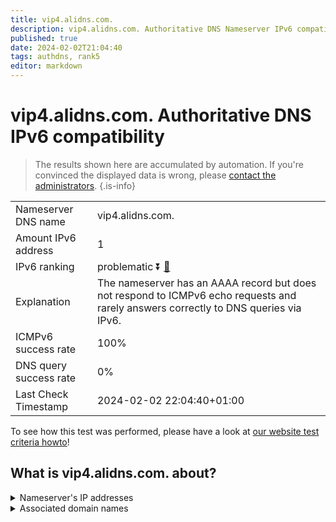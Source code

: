 ```yaml
---
title: vip4.alidns.com.
description: vip4.alidns.com. Authoritative DNS Nameserver IPv6 compatibility
published: true
date: 2024-02-02T21:04:40
tags: authdns, rank5
editor: markdown
---
```


# vip4.alidns.com. Authoritative DNS IPv6 compatibility

> The results shown here are accumulated by automation. If you're convinced the displayed data is wrong, please [contact the administrators](/howto/chat). 
{.is-info}




|   |   |
| - | - |
| Nameserver DNS name | vip4.alidns.com.
| Amount IPv6 address | 1
| IPv6 ranking | problematic :arrow_double_down: [🔗](/howto/ranking) |
| Explanation | The nameserver has an AAAA record but does not respond to ICMPv6 echo requests and rarely answers correctly to DNS queries via IPv6. |
| ICMPv6 success rate | 100%|
| DNS query success rate | 0% |
| Last Check Timestamp | 2024-02-02 22:04:40+01:00 |

To see how this test was performed, please have a look at [our website test criteria howto](/howto/testcriteria/authdns)!


## What is vip4.alidns.com. about?




<details>
<summary>Nameserver's IP addresses</summary>

2408:4009:500::4

</details>



<details>
<summary>Associated domain names</summary>

www.baike.com

</details>
